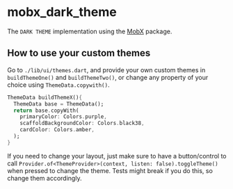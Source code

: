 # mobx_dark_theme

The `DARK THEME` implementation using the [MobX](https://pub.dev/packages/mobx) package.

## How to use your custom themes

Go to `./lib/ui/themes.dart`, and provide your own custom themes in `buildThemeOne()` and `buildThemeTwo()`, or change any property of your choice using `ThemeData.copywith()`.

```dart
ThemeData buildThemeX(){
  ThemeData base = ThemeData();
  return base.copyWith(
    primaryColor: Colors.purple,
    scaffoldBackgroundColor: Colors.black38,
    cardColor: Colors.amber,
  );
}
````

If you need to change your layout, just make sure to have a button/control to call `Provider.of<ThemeProvider>(context, listen: false).toggleTheme()` when pressed to change the theme. Tests might break if you do this, so change them accordingly.
